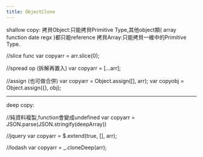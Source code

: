```yaml
---
title: ObjectClone
---
```



shallow copy:
拷貝Object:只能拷貝Primitive Type,其他object類( array function date regx )都只能reference
拷貝Array:只能拷貝一維中的Primitive Type.

//slice func
var copyarr = arr.slice(0);

//spread op (拆解再置入)
var copyarr = [...arr];

//assign (也可做合併)
var copyarr = Object.assign([], arr);
var copyobj = Object.assign({}, obj);

---

deep copy:

//純資料複製,function會變成undefined
var copyarr = JSON.parse(JSON.stringify(deepArray))

//jquery
var copyarr = $.extend(true, [], arr);

//lodash
var copyarr = _.cloneDeep(arr);
